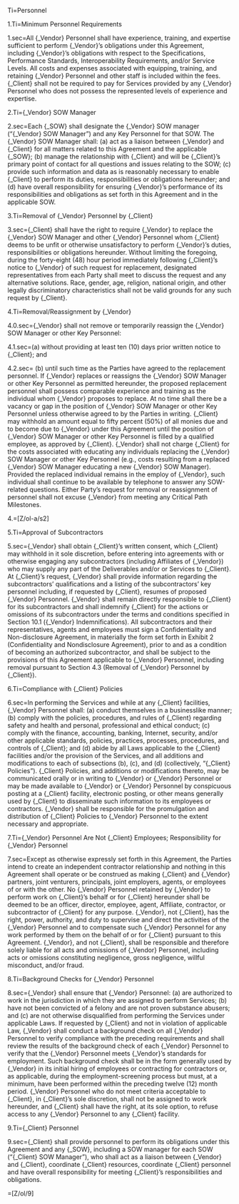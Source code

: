 Ti=Personnel

1.Ti=Minimum Personnel Requirements

1.sec=All {_Vendor} Personnel shall have experience, training, and expertise sufficient to perform {_Vendor}’s obligations under this Agreement, including {_Vendor}’s obligations with respect to the Specifications, Performance Standards, Interoperability Requirements, and/or Service Levels. All costs and expenses associated with equipping, training, and retaining {_Vendor} Personnel and other staff is included within the fees. {_Client} shall not be required to pay for Services provided by any {_Vendor} Personnel who does not possess the represented levels of experience and expertise.

2.Ti={_Vendor} SOW Manager

2.sec=Each {_SOW} shall designate the {_Vendor} SOW manager (“{_Vendor} SOW Manager”) and any Key Personnel for that SOW. The {_Vendor} SOW Manager shall: (a) act as a liaison between {_Vendor} and {_Client} for all matters related to this Agreement and the applicable {_SOW}; (b) manage the relationship with {_Client} and will be {_Client}’s primary point of contact for all questions and issues relating to the SOW; (c) provide such information and data as is reasonably necessary to enable {_Client} to perform its duties, responsibilities or obligations hereunder; and (d) have overall responsibility for ensuring {_Vendor}’s performance of its responsibilities and obligations as set forth in this Agreement and in the applicable SOW.

3.Ti=Removal of {_Vendor} Personnel by {_Client}

3.sec={_Client} shall have the right to require {_Vendor} to replace the {_Vendor} SOW Manager and other {_Vendor} Personnel whom {_Client} deems to be unfit or otherwise unsatisfactory to perform {_Vendor}’s duties, responsibilities or obligations hereunder. Without limiting the foregoing, during the forty-eight (48) hour period immediately following {_Client}’s notice to {_Vendor} of such request for replacement, designated representatives from each Party shall meet to discuss the request and any alternative solutions. Race, gender, age, religion, national origin, and other legally discriminatory characteristics shall not be valid grounds for any such request by {_Client}.

4.Ti=Removal/Reassignment by {_Vendor}

4.0.sec={_Vendor} shall not remove or temporarily reassign the {_Vendor} SOW Manager or other Key Personnel: 

4.1.sec=(a) without providing at least ten (10) days prior written notice to {_Client}; and 

4.2.sec= (b) until such time as the Parties have agreed to the replacement personnel. If {_Vendor} replaces or reassigns the {_Vendor} SOW Manager or other Key Personnel as permitted hereunder, the proposed replacement personnel shall possess comparable experience and training as the individual whom {_Vendor} proposes to replace. At no time shall there be a vacancy or gap in the position of {_Vendor} SOW Manager or other Key Personnel unless otherwise agreed to by the Parties in writing. {_Client} may withhold an amount equal to fifty percent (50%) of all monies due and to become due to {_Vendor} under this Agreement until the position of {_Vendor} SOW Manager or other Key Personnel is filled by a qualified employee, as approved by {_Client}. {_Vendor} shall not charge {_Client} for the costs associated with educating any individuals replacing the {_Vendor} SOW Manager or other Key Personnel (e.g., costs resulting from a replaced {_Vendor} SOW Manager educating a new {_Vendor} SOW Manager). Provided the replaced individual remains in the employ of {_Vendor}, such individual shall continue to be available by telephone to answer any SOW-related questions. Either Party’s request for removal or reassignment of personnel shall not excuse {_Vendor} from meeting any Critical Path Milestones.

4.=[Z/ol-a/s2]

5.Ti=Approval of Subcontractors

5.sec={_Vendor} shall obtain {_Client}’s written consent, which {_Client} may withhold in it sole discretion, before entering into agreements with or otherwise engaging any subcontractors (including Affiliates of {_Vendor}) who may supply any part of the Deliverables and/or or Services to {_Client}. At {_Client}’s request, {_Vendor} shall provide information regarding the subcontractors’ qualifications and a listing of the subcontractors’ key personnel including, if requested by {_Client}, resumes of proposed {_Vendor} Personnel. {_Vendor} shall remain directly responsible to {_Client} for its subcontractors and shall indemnify {_Client} for the actions or omissions of its subcontractors under the terms and conditions specified in Section 10.1 ({_Vendor} Indemnifications). All subcontractors and their representatives, agents and employees must sign a Confidentiality and Non-disclosure Agreement, in materially the form set forth in Exhibit 2 (Confidentiality and Nondisclosure Agreement), prior to and as a condition of becoming an authorized subcontractor, and shall be subject to the provisions of this Agreement applicable to {_Vendor} Personnel, including removal pursuant to Section 4.3 (Removal of {_Vendor} Personnel by {_Client}).

6.Ti=Compliance with {_Client} Policies

6.sec=In performing the Services and while at any {_Client} facilities, {_Vendor} Personnel shall: (a) conduct themselves in a businesslike manner; (b) comply with the policies, procedures, and rules of {_Client} regarding safety and health and personal, professional and ethical conduct; (c) comply with the finance, accounting, banking, Internet, security, and/or other applicable standards, policies, practices, processes, procedures, and controls of {_Client}; and (d) abide by all Laws applicable to the {_Client} facilities and/or the provision of the Services, and all additions and modifications to each of subsections (b), (c), and (d) (collectively, “{_Client} Policies”). {_Client} Policies, and additions or modifications thereto, may be communicated orally or in writing to {_Vendor} or {_Vendor} Personnel or may be made available to {_Vendor} or {_Vendor} Personnel by conspicuous posting at a {_Client} facility, electronic posting, or other means generally used by {_Client} to disseminate such information to its employees or contractors. {_Vendor} shall be responsible for the promulgation and distribution of {_Client} Policies to {_Vendor} Personnel to the extent necessary and appropriate.

7.Ti={_Vendor} Personnel Are Not {_Client} Employees; Responsibility for {_Vendor} Personnel

7.sec=Except as otherwise expressly set forth in this Agreement, the Parties intend to create an independent contractor relationship and nothing in this Agreement shall operate or be construed as making {_Client} and {_Vendor} partners, joint venturers, principals, joint employers, agents, or employees of or with the other. No {_Vendor} Personnel retained by {_Vendor} to perform work on {_Client}’s behalf or for {_Client} hereunder shall be deemed to be an officer, director, employee, agent, Affiliate, contractor, or subcontractor of {_Client} for any purpose. {_Vendor}, not {_Client}, has the right, power, authority, and duty to supervise and direct the activities of the {_Vendor} Personnel and to compensate such {_Vendor} Personnel for any work performed by them on the behalf of or for {_Client} pursuant to this Agreement. {_Vendor}, and not {_Client}, shall be responsible and therefore solely liable for all acts and omissions of {_Vendor} Personnel, including acts or omissions constituting negligence, gross negligence, willful misconduct, and/or fraud.

8.Ti=Background Checks for {_Vendor} Personnel

8.sec={_Vendor} shall ensure that {_Vendor} Personnel: (a) are authorized to work in the jurisdiction in which they are assigned to perform Services; (b) have not been convicted of a felony and are not proven substance abusers; and (c) are not otherwise disqualified from performing the Services under applicable Laws. If requested by {_Client} and not in violation of applicable Law, {_Vendor} shall conduct a background check on all {_Vendor} Personnel to verify compliance with the preceding requirements and shall review the results of the background check of each {_Vendor} Personnel to verify that the {_Vendor} Personnel meets {_Vendor}’s standards for employment. Such background check shall be in the form generally used by {_Vendor} in its initial hiring of employees or contracting for contractors or, as applicable, during the employment-screening process but must, at a minimum, have been performed within the preceding twelve (12) month period. {_Vendor} Personnel who do not meet criteria acceptable to {_Client}, in {_Client}’s sole discretion, shall not be assigned to work hereunder, and {_Client} shall have the right, at its sole option, to refuse access to any {_Vendor} Personnel to any {_Client} facility.

9.Ti={_Client} Personnel

9.sec={_Client} shall provide personnel to perform its obligations under this Agreement and any {_SOW}, including a SOW manager for each SOW (“{_Client} SOW Manager”), who shall act as a liaison between {_Vendor} and {_Client}, coordinate {_Client} resources, coordinate {_Client} personnel and have overall responsibility for meeting {_Client}’s responsibilities and obligations.

=[Z/ol/9]

